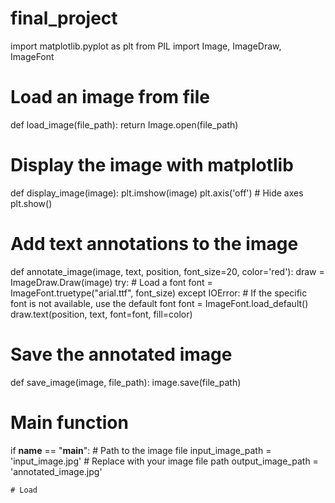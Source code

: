 # final_project
import matplotlib.pyplot as plt
from PIL import Image, ImageDraw, ImageFont

# Load an image from file
def load_image(file_path):
    return Image.open(file_path)

# Display the image with matplotlib
def display_image(image):
    plt.imshow(image)
    plt.axis('off')  # Hide axes
    plt.show()

# Add text annotations to the image
def annotate_image(image, text, position, font_size=20, color='red'):
    draw = ImageDraw.Draw(image)
    try:
        # Load a font
        font = ImageFont.truetype("arial.ttf", font_size)
    except IOError:
        # If the specific font is not available, use the default font
        font = ImageFont.load_default()
    draw.text(position, text, font=font, fill=color)

# Save the annotated image
def save_image(image, file_path):
    image.save(file_path)

# Main function
if __name__ == "__main__":
    # Path to the image file
    input_image_path = 'input_image.jpg'  # Replace with your image file path
    output_image_path = 'annotated_image.jpg'

    # Load
